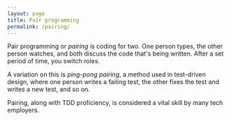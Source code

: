 ```yaml
---
layout: page
title: Pair programming
permalink: /pairing/
---
```


Pair programming or *pairing* is coding for two. One person types, the other person watches, and both discuss the code that's being written. After a set period of time, you switch roles.

A variation on this is *ping-pong pairing*, a method used in test-driven design, where one person writes a failing test, the other fixes the test and writes a new test, and so on.

Pairing, along with TDD proficiency, is considered a vital skill by many tech employers.